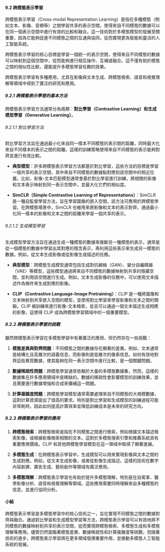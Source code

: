 #### 9.2 跨模態表示學習

跨模態表示學習（Cross-modal Representation Learning）是指在多種模態（例如文本、影像、音頻等）之間學習共享的表示空間，使得來自不同模態的數據可以在同一個表示空間中進行有效的比較和融合。這一技術對於多模態模型的發展至關重要，因為它能夠促進不同模態之間的互通與協同，從而實現更為智能和靈活的人工智能系統。

跨模態表示學習的核心目標是學習一個統一的表示空間，使得來自不同模態的數據可以映射到這個空間中，從而能夠進行相互操作、互補或融合。這不僅有助於模態之間的相似性比較，還能提升多模態學習任務的效果。

跨模態表示學習有多種應用，尤其在影像與文本生成、跨模態檢索、語音和視覺理解等領域中得到了廣泛的研究和應用。

##### 9.2.1 跨模態表示學習的基本方法

跨模態表示學習方法通常分為兩類：**對比學習（Contrastive Learning）**和**生成模型學習（Generative Learning）**。

###### 9.2.1.1 對比學習方法

對比學習方法旨在通過最小化來自同一樣本不同模態的表示間的距離，同時最大化來自不同樣本的表示之間的距離。這樣的訓練策略使得來自不同模態的表示能夠對齊並進行有效比較。

- **典型模型**：許多跨模態表示學習方法都基於對比學習，這些方法的目標是學習一個共享的表示空間，其中來自不同模態的數據點對應到該空間中的相近位置。比如，影像-文本匹配模型通常會基於對比學習進行訓練，將相關的影像和文本表示映射到同一表示空間中，並最大化它們的相似度。

- **SimCLR（Simple Contrastive Learning of Representations）**：SimCLR 是一種自監督學習方法，旨在學習圖像的嵌入空間，該方法可應用於跨模態學習。在跨模態場景中，SimCLR 也被用來將影像和文本的表示對齊，通過最小化同一樣本的影像和文本之間的距離來學習一個共享的表示。

###### 9.2.1.2 生成模型學習

生成模型學習方法旨在通過生成一種模態的數據來推斷另一種模態的表示，通常是從一個模態的數據中學習出其對應的隱含表示，再利用這些表示來生成另一模態的數據。例如，從文本生成影像或從影像生成描述的任務。

- **典型模型**：跨模態生成模型通常包括生成對抗網絡（GAN）、變分自編碼器（VAE）等模型，這些模型通過將來自不同模態的數據映射到共享的隱藏空間，並利用該空間進行生成。例如，文本生成影像的任務中，可以使用文本描述作為條件來生成對應的影像。

- **CLIP（Contrastive Language-Image Pretraining）**：CLIP 是一種將圖像和文本映射到共享嵌入空間的模型，並使用對比學習來學習影像和文本之間的關聯。CLIP 被訓練來進行影像-文本檢索，並且可以通過一個文本描述生成相應的影像，這使得 CLIP 成為跨模態學習領域中的一個重要模型。

##### 9.2.2 跨模態表示學習的挑戰

雖然跨模態表示學習在多模態學習中有著廣泛的應用，但仍然存在一些挑戰：

1. **模態差異與對齊問題**：不同模態之間的數據存在顯著的差異。例如，文本通常是結構化且高層次的語義信息，而影像則是低層次的像素信息。如何有效地對齊這些異質數據，使其能夠在同一表示空間中進行比較，是一個關鍵問題。

2. **數據稀疏性問題**：跨模態學習通常依賴於大量的多模態數據集，然而，這樣的數據集在許多應用領域中是稀缺的。數據的稀疏性會影響模型的訓練效果，並且需要進行數據增強和合成來彌補這一問題。

3. **計算複雜度問題**：跨模態學習模型通常需要處理來自不同模態的大規模數據，這對計算資源提出了很高的要求。特別是對比學習和生成模型的訓練過程可能非常耗時，因此如何提高計算效率並降低訓練成本是未來的研究方向。

##### 9.2.3 跨模態表示學習的應用

1. **跨模態檢索**：跨模態檢索是指在不同模態之間進行檢索，例如根據文本描述檢索影像，或根據影像檢索相關的文本。這對於多模態搜索引擎和推薦系統具有重要應用價值。CLIP 和其他跨模態學習模型在這一領域中取得了顯著進展。

2. **多模態生成**：在跨模態表示學習中，生成模型可以用來實現影像與文本之間的生成對應。例如，從文本生成影像，或者從影像生成描述。這樣的技術在數字內容創建、廣告生成、藝術創作等領域有廣泛應用。

3. **多模態理解**：跨模態表示學習也有助於提升多模態理解，特別是在自駕車、醫學影像分析、語音和視覺理解等領域。這些應用需要同時理解來自多種模態的信息，並進行協同分析。

#### 小結

跨模態表示學習是多模態學習中的核心技術之一，旨在實現不同模態之間的數據對齊與融合。通過對比學習和生成模型學習等方法，跨模態表示學習可以有效地將不同模態的數據映射到共享的表示空間，從而實現跨模態檢索、多模態生成和多模態理解等應用。儘管仍然面臨著模態差異、數據稀疏性和計算複雜度等挑戰，但隨著技術的進步，跨模態表示學習將在更多領域發揮重要作用，並推動多模態人工智能系統的發展。